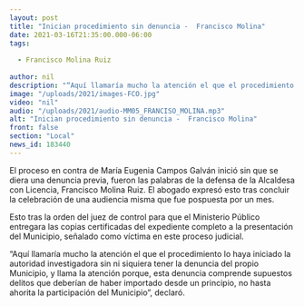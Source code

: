 ```yaml
---
layout: post
title: "Inician procedimiento sin denuncia -  Francisco Molina"
date: 2021-03-16T21:35:00.000-06:00
tags:
  
  - Francisco Molina Ruiz
  
author: nil
description: "“Aquí llamaría mucho la atención el que el procedimiento lo haya iniciado la autoridad investigadora sin ni siquiera tener la denuncia del propio Municipio, y llama la atención porque señaló el abogado."
image: "/uploads/2021/images-FCO.jpg"
video: "nil"
audio: "/uploads/2021/audio-MM05_FRANCISO_MOLINA.mp3"
alt: "Inician procedimiento sin denuncia -  Francisco Molina"
front: false
section: "Local"
news_id: 183440
---
```


El proceso en contra de María Eugenia Campos Galván inició sin que se diera una denuncia previa, fueron las palabras de la defensa de la Alcaldesa con Licencia, Francisco Molina Ruiz. El abogado expresó esto tras concluir la celebración de una audiencia misma que fue pospuesta por un mes. 

Esto tras la orden del juez de control para que el Ministerio Público entregara las copias certificadas del expediente completo a la presentación del Municipio, señalado como víctima en este proceso judicial.

“Aquí llamaría mucho la atención el que el procedimiento lo haya iniciado la autoridad investigadora sin ni siquiera tener la denuncia del propio Municipio, y llama la atención porque, esta denuncia comprende supuestos delitos que deberían de haber importado desde un principio, no hasta ahorita la participación del Municipio”, declaró.
